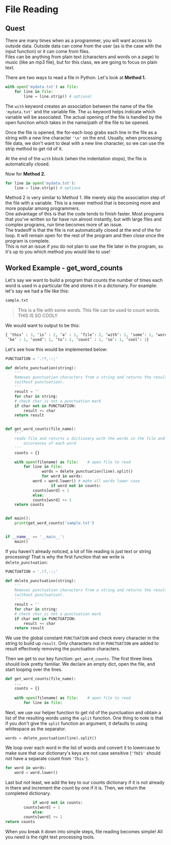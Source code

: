 # File Reading
## Quest
There are many times when as a programmer, you will want access to outside data. Outside data can come from the user (as is the case with the input function) or it can come from files. \
Files can be anything from plain text (characters and words on a page) to music (like an mp3 file), but for this class, we are going to focus on plain text. 

There are two ways to read a file in Python. Let's look at **Method 1.**

```python
with open('mydata.txt') as file:
    for line in file: 
        line = line.strip() # optional
``` 

The `with` keyword creates an association between the name of the file `'mydata.txt'` and the variable file. The `as` keyword helps indicate which variable will be associated. The actual opening of the file is handled by the open function which takes in the name/path of the file to be opened. 

Once the file is opened, the for-each loop grabs each line in the file as a string with a new line character `'\n'` on the end. Usually, when processing file data, we don't want to deal with a new line character, so we can use the strip method to get rid of it. 

At the end of the `with` block (when the indentation stops), the file is automatically closed. 

Now for **Method 2.**

```python
for line in open('mydata.txt'):
    line = line.strip() # optiona
```

Method 2 is very similar to Method 1. We merely skip the association step of the file with a variable. This is a newer method that is becoming more and more popular among programmers. \
One advantage of this is that the code tends to finish faster. Most programs that you've written so far have run almost instantly, but with large files and complex programs, run time becomes more of an issue. \
The tradeoff is that the file is not automatically closed at the end of the for loop. It will remain open for the rest of the program and then close once the program is complete. \
This is not an issue if you do not plan to use the file later in the program, so it's up to you which method you would like to use! 

## Worked Example - get_word_counts
Let's say we want to build a program that counts the number of times each word is used in a particular file and stores it in a dictionary. For example: let's say we had a file like this: 

```python
sample.txt
```

> This is a file with some words. This file can be used to 
> count words. THIS IS SO COOL!!

We would want to output to be this: 

```python
{ ‘this’ : 3, ‘is’ : 2, ‘a’ : 1, ‘file’: 2, ‘with’: 1, ‘some’: 1, ‘words’: 2, ‘can’: 1,
 ‘be’ : 1, ‘used’: 1, ‘to’: 1, ‘count’ : 1, ‘so’: 1, ‘cool’: 1}
```

Let's see how this would be implemented below: 

```python
PUNCTUATION = '.!?,-:;'

def delete_punctuation(string):
    '''
    Removes punctuation characters from a string and returns the resulting string
    (without punctuation).
    '''
    result = ''
    for char in string:
	# check char is not a punctuation mark
	if char not in PUNCTUATION: 
	    result += char	
    return result


def get_word_counts(file_name):
	'''
	reads file and returns a dictionary with the words in the file and the number of
        occurances of each word
	'''
	counts = {}	

	with open(filename) as file:	# open file to read
	    for line in file: 
                words = delete_punctuation(line).split()
                for word in words:	
		    word = word.lower()	# make all words lower case 
                    if word not in counts: 
			counts[word] = 1
		    else:
			counts[word] += 1
	return counts


def main():
    print(get_word_counts('sample.txt')


if __name__ == '__main__':
    main()
```

If you haven't already noticed, a lot of file reading is just text or string processing! That is why the first function that we write is `delete_punctuation`:

```python
PUNCTUATION = '.!?,-:;'

def delete_punctuation(string):
    '''
    Removes punctuation characters from a string and returns the resulting string
    (without punctuation).
    '''
    result = ''
    for char in string:
	# check char is not a punctuation mark
	if char not in PUNCTUATION: 
	    result += char	
    return result
```

We use the global constant `PUNCTUATION` and check every character in the string to build up `result`. Only characters not in `PUNCTUATION` are added to result effectively removing the punctuation characters. 

Then we get to our key function: `get_word_counts`. The first three lines should look pretty familiar. We declare an empty dict, open the file, and start looping over the lines. 

```python
def get_word_counts(file_name):
    ...
    counts = {}
    
    with open(filename) as file:    # open file to read 
        for line in file: 
```

Next, we use our helper function to get rid of the punctuation and obtain a list of the resulting words using the `split` function. One thing to note is that if you don't give the `split` function an argument, it defaults to using whitespace as the separator. 

```python
words = delete_punctuation(line).split()
```

We loop over each word in the list of words and convert it to lowercase to make sure that our dictionary's keys are not case sensitive (`'THIS'` should not have a separate count from `'This'`).

```python
for word in words: 
    word = word.lower()
```

Last but not least, we add the key to our counts dictionary if it is not already in there and increment the count by one if it is. Then, we return the completed dictionary. 

```python
            if word not in counts: 
		counts[word] = 1
            else:
		counts[word] += 1
return counts
```

When you break it down into simple steps, file reading becomes simple! All you need is the right text processing tools. 